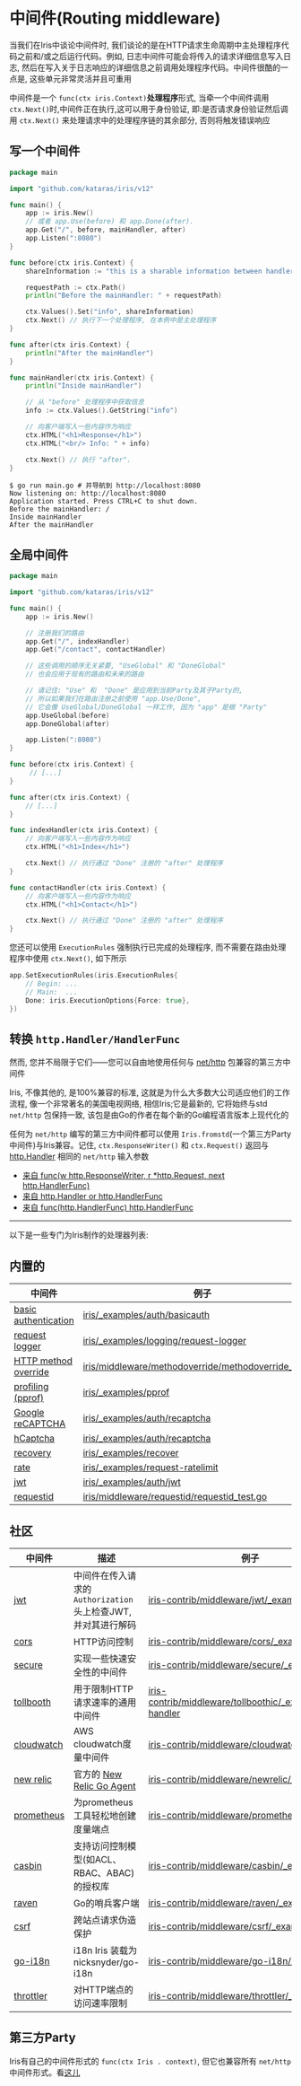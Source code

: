 # 中间件(Routing middleware)

当我们在Iris中谈论中间件时, 我们谈论的是在HTTP请求生命周期中主处理程序代码之前和/或之后运行代码。例如, 日志中间件可能会将传入的请求详细信息写入日志, 然后在写入关于日志响应的详细信息之前调用处理程序代码。中间件很酷的一点是, 这些单元非常灵活并且可重用

中间件是一个 `func(ctx iris.Context)`**处理程序**形式, 当牵一个中间件调用 `ctx.Next()`时,中间件正在执行,这可以用于身份验证, 即:是否请求身份验证然后调用 `ctx.Next()` 来处理请求中的处理程序链的其余部分, 否则将触发错误响应

## 写一个中间件

```go
package main

import "github.com/kataras/iris/v12"

func main() {
    app := iris.New()
    // 或者 app.Use(before) 和 app.Done(after).
    app.Get("/", before, mainHandler, after)
    app.Listen(":8080")
}

func before(ctx iris.Context) {
    shareInformation := "this is a sharable information between handlers"

    requestPath := ctx.Path()
    println("Before the mainHandler: " + requestPath)

    ctx.Values().Set("info", shareInformation)
    ctx.Next() // 执行下一个处理程序, 在本例中是主处理程序
}

func after(ctx iris.Context) {
    println("After the mainHandler")
}

func mainHandler(ctx iris.Context) {
    println("Inside mainHandler")

    // 从 "before" 处理程序中获取信息
    info := ctx.Values().GetString("info")

    // 向客户端写入一些内容作为响应
    ctx.HTML("<h1>Response</h1>")
    ctx.HTML("<br/> Info: " + info)

    ctx.Next() // 执行 "after".
}
```

```shell
$ go run main.go # 并导航到 http://localhost:8080
Now listening on: http://localhost:8080
Application started. Press CTRL+C to shut down.
Before the mainHandler: /
Inside mainHandler
After the mainHandler
```

## 全局中间件

```go
package main

import "github.com/kataras/iris/v12"

func main() {
    app := iris.New()

    // 注册我们的路由
    app.Get("/", indexHandler)
    app.Get("/contact", contactHandler)

    // 这些调用的顺序无关紧要, "UseGlobal" 和 "DoneGlobal" 
    // 也会应用于现有的路由和未来的路由

    // 请记住: "Use" 和  "Done" 是应用到当前Party及其子Party的, 
    // 所以如果我们在路由注册之前使用 "app.Use/Done", 
    // 它会像 UseGlobal/DoneGlobal 一样工作, 因为 "app" 是根 "Party"
    app.UseGlobal(before)
    app.DoneGlobal(after)

    app.Listen(":8080")
}

func before(ctx iris.Context) {
     // [...]
}

func after(ctx iris.Context) {
    // [...]
}

func indexHandler(ctx iris.Context) {
    // 向客户端写入一些内容作为响应
    ctx.HTML("<h1>Index</h1>")

    ctx.Next() // 执行通过 "Done" 注册的 "after" 处理程序
}

func contactHandler(ctx iris.Context) {
    // 向客户端写入一些内容作为响应
    ctx.HTML("<h1>Contact</h1>")

    ctx.Next() // 执行通过 "Done" 注册的 "after" 处理程序
}
```

您还可以使用 `ExecutionRules` 强制执行已完成的处理程序, 而不需要在路由处理程序中使用 `ctx.Next()`, 如下所示

```go
app.SetExecutionRules(iris.ExecutionRules{
    // Begin: ...
    // Main:  ...
    Done: iris.ExecutionOptions{Force: true},
})
```

## 转换 `http.Handler/HandlerFunc`

然而, 您并不局限于它们——您可以自由地使用任何与 [net/http](https://golang.org/pkg/net/http/) 包兼容的第三方中间件

Iris, 不像其他的, 是100%兼容的标准, 这就是为什么大多数大公司适应他们的工作流程, 像一个非常著名的美国电视网络, 相信Iris;它是最新的, 它将始终与std `net/http` 包保持一致, 该包是由Go的作者在每个新的Go编程语言版本上现代化的

任何为 `net/http` 编写的第三方中间件都可以使用 `Iris.fromstd`(一个第三方Party中间件)与Iris兼容。记住, `ctx.ResponseWriter()` 和 `ctx.Request()` 返回与 [http.Handler](https://golang.org/pkg/net/http/#Handler) 相同的 `net/http` 输入参数

- [来自 func(w http.ResponseWriter, r *http.Request, next http.HandlerFunc)](https://github.com/kataras/iris/tree/master/_examples/convert-handlers/negroni-like/main.go)
- [来自 http.Handler or http.HandlerFunc](https://github.com/kataras/iris/tree/master/_examplesconvert-handlers/nethttp/main.go)
- [来自 func(http.HandlerFunc) http.HandlerFunc](https://github.com/kataras/iris/tree/master/_examplesconvert-handlers/real-usecase-raven/writing-middleware/main.go)

---

以下是一些专门为Iris制作的处理器列表:

## 内置的

| 中间件 | 例子 |
| --- | --- |
| [basic authentication](https://github.com/kataras/iris/tree/master/middleware/basicauth) | [iris/_examples/auth/basicauth](https://github.com/kataras/iris/tree/master/_examples/auth/basicauth) |
| [request logger](https://github.com/kataras/iris/tree/master/middleware/logger) | [iris/_examples/logging/request-logger](https://github.com/kataras/iris/tree/master/_examples/logging/request-logger) |
| [HTTP method override](https://github.com/kataras/iris/tree/master/middleware/methodoverride) | [iris/middleware/methodoverride/methodoverride_test.go](https://github.com/kataras/iris/blob/master/middleware/methodoverride/methodoverride_test.go) |
| [profiling (pprof)](https://github.com/kataras/iris/tree/master/middleware/pprof) | [iris/_examples/pprof](https://github.com/kataras/iris/tree/master/_examples/pprof) |
| [Google reCAPTCHA](https://github.com/kataras/iris/tree/master/middleware/recaptcha) | [iris/_examples/auth/recaptcha](https://github.com/kataras/iris/tree/master/_examples/auth/recaptcha) |
| [hCaptcha](https://github.com/kataras/iris/tree/master/middleware/hcaptcha) | [iris/_examples/auth/recaptcha](https://github.com/kataras/iris/tree/master/_examples/auth/hcaptcha) |
| [recovery](https://github.com/kataras/iris/tree/master/middleware/recover) | [iris/_examples/recover](https://github.com/kataras/iris/tree/master/_examples/recover) |
| [rate](https://github.com/kataras/iris/tree/master/middleware/rate) | [iris/_examples/request-ratelimit](https://github.com/kataras/iris/tree/master/_examples/request-ratelimit) |
| [jwt](https://github.com/kataras/iris/tree/master/middleware/jwt) | [iris/_examples/auth/jwt](https://github.com/kataras/iris/tree/master/_examples/auth/jwt) |
| [requestid](https://github.com/kataras/iris/tree/master/middleware/requestid) | [iris/middleware/requestid/requestid_test.go](https://github.com/kataras/iris/blob/master/_examples/middleware/requestid/requestid_test.go) |

## 社区

| 中间件 | 描述 | 例子 |
| --- | --- | --- |
| [jwt](https://github.com/iris-contrib/middleware/tree/master/jwt) | 中间件在传入请求的 `Authorization` 头上检查JWT, 并对其进行解码 | [iris-contrib/middleware/jwt/_example](https://github.com/iris-contrib/middleware/tree/master/jwt/_example) |
| [cors](https://github.com/iris-contrib/middleware/tree/master/cors) | HTTP访问控制 | [iris-contrib/middleware/cors/_example](https://github.com/iris-contrib/middleware/tree/master/cors/_example) |
| [secure](https://github.com/iris-contrib/middleware/tree/master/secure) | 实现一些快速安全性的中间件 | [iris-contrib/middleware/secure/_example](https://github.com/iris-contrib/middleware/tree/master/secure/_example/main.go) |
| [tollbooth](https://github.com/iris-contrib/middleware/tree/master/tollboothic) | 用于限制HTTP请求速率的通用中间件 | [iris-contrib/middleware/tollboothic/_examples/limit-handler](https://github.com/iris-contrib/middleware/tree/master/tollboothic/_examples/limit-handler) |
| [cloudwatch](https://github.com/iris-contrib/middleware/tree/master/cloudwatch) | AWS cloudwatch度量中间件 | [iris-contrib/middleware/cloudwatch/_example](https://github.com/iris-contrib/middleware/tree/master/cloudwatch/_example) |
| [new relic](https://github.com/iris-contrib/middleware/tree/master/newrelic) | 官方的 [New Relic Go Agent](https://github.com/newrelic/go-agent) |  [iris-contrib/middleware/newrelic/_example](https://github.com/iris-contrib/middleware/tree/master/newrelic/_example) |
| [prometheus](https://github.com/iris-contrib/middleware/tree/master/prometheus) | 为prometheus工具轻松地创建度量端点 | [iris-contrib/middleware/prometheus/_example](https://github.com/iris-contrib/middleware/tree/master/prometheus/_example) |
| [casbin](https://github.com/iris-contrib/middleware/tree/master/casbin) | 支持访问控制模型(如ACL、RBAC、ABAC)的授权库 | [iris-contrib/middleware/casbin/_examples](https://github.com/iris-contrib/middleware/tree/master/casbin/_examples) |
| [raven](https://github.com/iris-contrib/middleware/tree/master/raven) | Go的哨兵客户端 | [iris-contrib/middleware/raven/_example](https://github.com/iris-contrib/middleware/blob/master/raven/_example/main.go) |
| [csrf](https://github.com/iris-contrib/middleware/tree/master/csrf) | 跨站点请求伪造保护 | [iris-contrib/middleware/csrf/_example](https://github.com/iris-contrib/middleware/blob/master/csrf/_example/main.go) |
| [go-i18n](https://github.com/iris-contrib/middleware/tree/master/go-i18n) | i18n Iris 装载为 nicksnyder/go-i18n | [iris-contrib/middleware/go-i18n/_example](https://github.com/iris-contrib/middleware/blob/master/go-i18n/_example/main.go) |
| [throttler](https://github.com/iris-contrib/middleware/tree/master/throttler) | 对HTTP端点的访问速率限制 | [iris-contrib/middleware/throttler/_example](https://github.com/iris-contrib/middleware/blob/master/throttler/_example/main.go) |

## 第三方Party

Iris有自己的中间件形式的 `func(ctx Iris . context)`, 但它也兼容所有 `net/http` 中间件形式。看[这儿](https://github.com/kataras/iris/tree/master/_examples/convert-handlers)